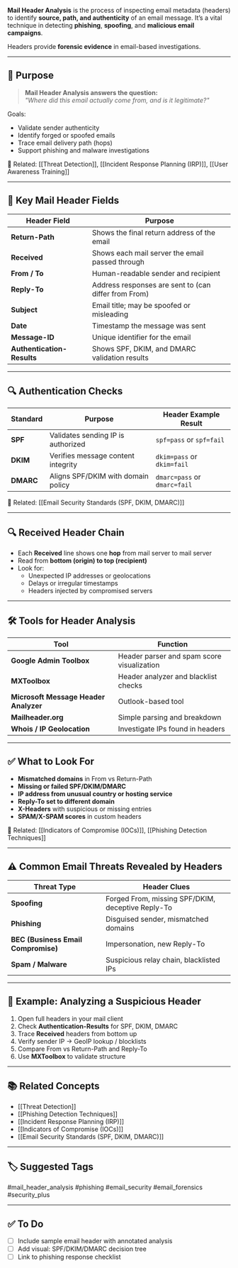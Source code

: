 **Mail Header Analysis** is the process of inspecting email metadata (headers) to identify **source, path, and authenticity** of an email message. It’s a vital technique in detecting **phishing**, **spoofing**, and **malicious email campaigns**.

Headers provide **forensic evidence** in email-based investigations.

---

## 🎯 Purpose

> **Mail Header Analysis answers the question:**  
> _"Where did this email actually come from, and is it legitimate?"_

Goals:
- Validate sender authenticity
- Identify forged or spoofed emails
- Trace email delivery path (hops)
- Support phishing and malware investigations

📎 Related: [[Threat Detection]], [[Incident Response Planning (IRP)]], [[User Awareness Training]]

---

## 🧱 Key Mail Header Fields

| Header Field         | Purpose                                                |
|----------------------|--------------------------------------------------------|
| **Return-Path**       | Shows the final return address of the email           |
| **Received**          | Shows each mail server the email passed through       |
| **From / To**         | Human-readable sender and recipient                   |
| **Reply-To**          | Address responses are sent to (can differ from From)  |
| **Subject**           | Email title; may be spoofed or misleading             |
| **Date**              | Timestamp the message was sent                        |
| **Message-ID**        | Unique identifier for the email                       |
| **Authentication-Results** | Shows SPF, DKIM, and DMARC validation results |

---

## 🔍 Authentication Checks

| Standard | Purpose                            | Header Example Result                  |
|----------|------------------------------------|----------------------------------------|
| **SPF**  | Validates sending IP is authorized | `spf=pass` or `spf=fail`               |
| **DKIM** | Verifies message content integrity | `dkim=pass` or `dkim=fail`             |
| **DMARC**| Aligns SPF/DKIM with domain policy | `dmarc=pass` or `dmarc=fail`           |

📎 Related: [[Email Security Standards (SPF, DKIM, DMARC)]]

---

## 🔍 Received Header Chain

- Each **Received** line shows one **hop** from mail server to mail server
- Read from **bottom (origin) to top (recipient)**
- Look for:
  - Unexpected IP addresses or geolocations
  - Delays or irregular timestamps
  - Headers injected by compromised servers

---

## 🛠 Tools for Header Analysis

| Tool                     | Function                                           |
|--------------------------|----------------------------------------------------|
| **Google Admin Toolbox** | Header parser and spam score visualization        |
| **MXToolbox**            | Header analyzer and blacklist checks              |
| **Microsoft Message Header Analyzer** | Outlook-based tool                     |
| **Mailheader.org**       | Simple parsing and breakdown                      |
| **Whois / IP Geolocation** | Investigate IPs found in headers                |

---

## ✅ What to Look For

- **Mismatched domains** in From vs Return-Path
- **Missing or failed SPF/DKIM/DMARC**
- **IP address from unusual country or hosting service**
- **Reply-To set to different domain**
- **X-Headers** with suspicious or missing entries
- **SPAM/X-SPAM scores** in custom headers

📎 Related: [[Indicators of Compromise (IOCs)]], [[Phishing Detection Techniques]]

---

## ⚠️ Common Email Threats Revealed by Headers

| Threat Type            | Header Clues                                          |
|------------------------|-------------------------------------------------------|
| **Spoofing**            | Forged From, missing SPF/DKIM, deceptive Reply-To    |
| **Phishing**            | Disguised sender, mismatched domains                 |
| **BEC (Business Email Compromise)** | Impersonation, new Reply-To            |
| **Spam / Malware**      | Suspicious relay chain, blacklisted IPs              |

---

## 🧪 Example: Analyzing a Suspicious Header

1. Open full headers in your mail client
2. Check **Authentication-Results** for SPF, DKIM, DMARC
3. Trace **Received** headers from bottom up
4. Verify sender IP → GeoIP lookup / blocklists
5. Compare From vs Return-Path and Reply-To
6. Use **MXToolbox** to validate structure

---

## 📚 Related Concepts

- [[Threat Detection]]
- [[Phishing Detection Techniques]]
- [[Incident Response Planning (IRP)]]
- [[Indicators of Compromise (IOCs)]]
- [[Email Security Standards (SPF, DKIM, DMARC)]]

---

## 🏷 Suggested Tags

#mail_header_analysis #phishing #email_security #email_forensics #security_plus

---

## ✅ To Do

- [ ] Include sample email header with annotated analysis
- [ ] Add visual: SPF/DKIM/DMARC decision tree
- [ ] Link to phishing response checklist
